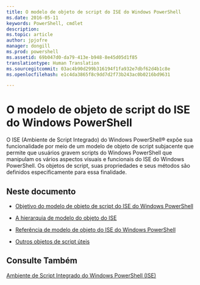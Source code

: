 ```yaml
---
title: O modelo de objeto de script do ISE do Windows PowerShell
ms.date: 2016-05-11
keywords: PowerShell, cmdlet
description: 
ms.topic: article
author: jpjofre
manager: dongill
ms.prod: powershell
ms.assetid: 69b047d0-da79-413e-b948-8e45d05d1f85
translationtype: Human Translation
ms.sourcegitcommit: 03ac4b90d299b316194f1fa932e7dbf62d4b1c8e
ms.openlocfilehash: e1c4da3865f8c9dd7d2f73b243ac0b0216bd9631

---
```


# O modelo de objeto de script do ISE do Windows PowerShell
  O ISE (Ambiente de Script Integrado) do Windows PowerShell® expõe sua funcionalidade por meio de um modelo de objeto de script subjacente que permite que usuários gravem scripts do Windows PowerShell que manipulam os vários aspectos visuais e funcionais do ISE do Windows PowerShell. Os objetos de script, suas propriedades e seus métodos são definidos especificamente para essa finalidade.

## Neste documento

-   [Objetivo do modelo de objeto de script do ISE do Windows PowerShell](Purpose-of-the-Windows-PowerShell-ISE-Scripting-Object-Model.md)

-   [A hierarquia de modelo do objeto do ISE](The-ISE-Object-Model-Hierarchy.md)

-   [Referência de modelo de objeto do ISE do Windows PowerShell](Windows-PowerShell-ISE-Object-Model-Reference.md)

-   [Outros objetos de script úteis](../../getting-started/cookbooks/Other-Useful-Scripting-Objects.md)

## Consulte Também
 [Ambiente de Script Integrado do Windows PowerShell &#40;ISE&#41;](../../getting-started/fundamental/Windows-PowerShell-Integrated-Scripting-Environment--ISE-.md)

  



<!--HONumber=Aug16_HO3-->


